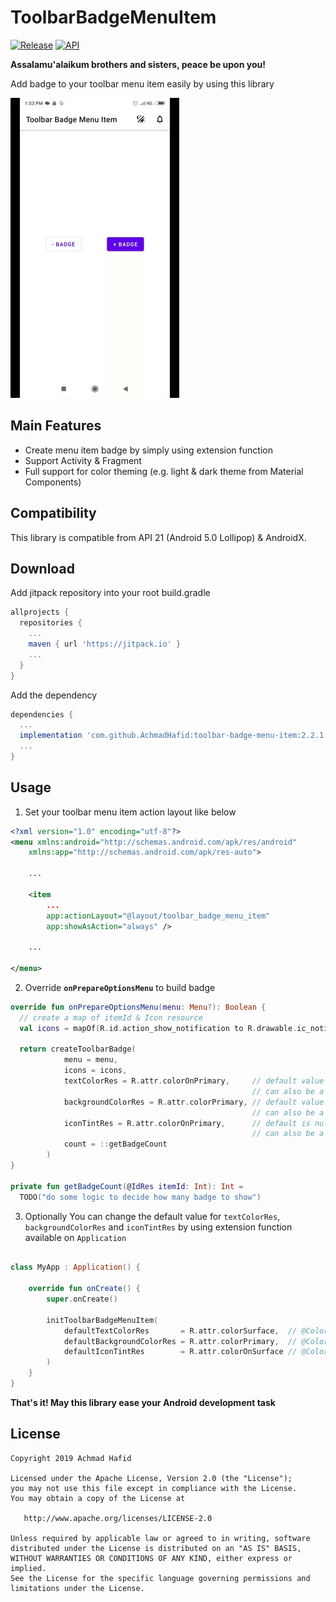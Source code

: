 ToolbarBadgeMenuItem
====================

[![Release](https://jitpack.io/v/AchmadHafid/toolbar-badge-menu-item.svg)](https://jitpack.io/#AchmadHafid/toolbar-badge-menu-item)
[![API](https://img.shields.io/badge/API-21%2B-brightgreen.svg?style=flat)](https://android-arsenal.com/api?level=21)

**Assalamu'alaikum brothers and sisters, peace be upon you!**

Add badge to your toolbar menu item easily by using this library

![image](https://github.com/AchmadHafid/ToolbarBadgeMenuItem/blob/master/art/demo.gif)


Main Features
--------
* Create menu item badge by simply using extension function
* Support Activity & Fragment
* Full support for color theming (e.g. light & dark theme from Material Components)


Compatibility
-------------

This library is compatible from API 21 (Android 5.0 Lollipop) & AndroidX.



Download
--------

Add jitpack repository into your root build.gradle

```groovy
allprojects {
  repositories {
    ...
    maven { url 'https://jitpack.io' }
    ...
  }
}
```

Add the dependency

```groovy
dependencies {
  ...
  implementation 'com.github.AchmadHafid:toolbar-badge-menu-item:2.2.1'
  ...
}
```



Usage
-----

1. Set your toolbar menu item action layout like below

``` xml
<?xml version="1.0" encoding="utf-8"?>
<menu xmlns:android="http://schemas.android.com/apk/res/android"
    xmlns:app="http://schemas.android.com/apk/res-auto">
    
    ...

    <item
        ...
        app:actionLayout="@layout/toolbar_badge_menu_item"
        app:showAsAction="always" />
        
    ...

</menu>
```

2. Override **```onPrepareOptionsMenu```** to build badge

``` kotlin
override fun onPrepareOptionsMenu(menu: Menu?): Boolean {
  // create a map of itemId & Icon resource
  val icons = mapOf(R.id.action_show_notification to R.drawable.ic_notifications_none_white_24dp)
  
  return createToolbarBadge(
            menu = menu,
            icons = icons,
            textColorRes = R.attr.colorOnPrimary,     // default value from material components theme attribute
                                                      // can also be a plain color resource (e.g. R.color.some_color)
            backgroundColorRes = R.attr.colorPrimary, // default value from material components theme attribute
                                                      // can also be a plain color resource (e.g. R.color.some_color)
            iconTintRes = R.attr.colorOnPrimary,      // default is null (no tint)
                                                      // can also be a plain color resource (e.g. R.color.some_color)
            count = ::getBadgeCount
        )
}

private fun getBadgeCount(@IdRes itemId: Int): Int = 
  TODO("do some logic to decide how many badge to show")

```

3. Optionally You can change the default value for `textColorRes`, `backgroundColorRes` and `iconTintRes` by using extension function available on `Application`

```kotlin

class MyApp : Application() {

    override fun onCreate() {
        super.onCreate()

        initToolbarBadgeMenuItem(
            defaultTextColorRes       = R.attr.colorSurface,  // @ColorRes or @AttrRes
            defaultBackgroundColorRes = R.attr.colorPrimary,  // @ColorRes or @AttrRes
            defaultIconTintRes        = R.attr.colorOnSurface // @ColorRes or @AttrRes
        )
    }
}

```


__That's it! May this library ease your Android development task__


License
-------

    Copyright 2019 Achmad Hafid

    Licensed under the Apache License, Version 2.0 (the "License");
    you may not use this file except in compliance with the License.
    You may obtain a copy of the License at
    
       http://www.apache.org/licenses/LICENSE-2.0
    
    Unless required by applicable law or agreed to in writing, software
    distributed under the License is distributed on an "AS IS" BASIS,
    WITHOUT WARRANTIES OR CONDITIONS OF ANY KIND, either express or implied.
    See the License for the specific language governing permissions and
    limitations under the License.
